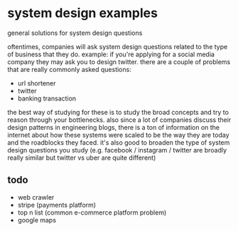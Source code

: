 # system design examples

general solutions for system design questions

oftentimes, companies will ask system design questions related to the type of business that they do. example: if you're applying for a social media company they may ask you to design twitter. there are a couple of problems that are really commonly asked questions:

- url shortener
- twitter
- banking transaction

the best way of studying for these is to study the broad concepts and try to reason through your bottlenecks. also since a lot of companies discuss their design patterns in engineering blogs, there is a ton of information on the internet about how these systems were scaled to be the way they are today and the roadblocks they faced. it's also good to broaden the type of system design questions you study (e.g. facebook / instagram / twitter are broadly really similar but twitter vs uber are quite different)

## todo

- web crawler
- stripe (payments platform)
- top n list (common e-commerce platform problem)
- google maps
